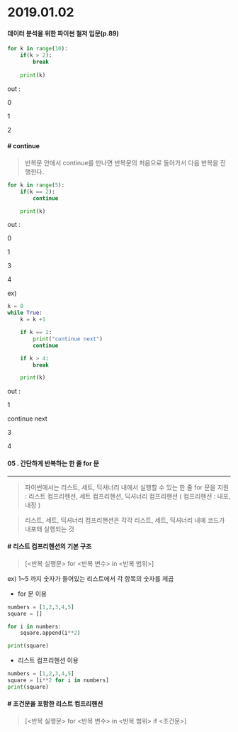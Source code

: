 # 2019.01.02

#### 데이터 분석을 위한 파이썬 철저 입문(p.89)



```python
for k in range(10):
    if(k > 2):
        break
        
    print(k)
```

out : 

0

1

2



#### #  continue

> 반복문 안에서 continue를 만나면 반복문의 처음으로 돌아가서 다음 반복을 진행한다. 

```python
for k in range(5):
    if(k == 2):
        continue

    print(k)
```

out :

0

1

3

4



ex)

```python
k = 0
while True:
    k = k +1

    if k == 2:
        print("continue next")
        continue

    if k > 4:
        break

    print(k)
```

out : 

1

continue next

3

4



#### 05 . 간단하게 반복하는 한 줄 for 문

----

> 파이썬에서는 리스트, 세트, 딕셔너리 내에서 실행할 수 있는 한 줄 for 문을 지원 : 리스트 컴프리헨션, 세트 컴프리핸션, 딕셔너리 컴프리핸션  ( 컴프리핸션 : 내포, 내장 )

> 리스트, 세트, 딕셔너리 컴프리핸션은 각각 리스트, 세트, 딕셔너리 내에 코드가 내포돼 실행되는 것



#### # 리스트 컴프리헨션의 기본 구조 

> [<반복 실행문> for <반복 변수> in <반복 범위>]



ex) 1~5 까지 숫자가 들어있는 리스트에서 각 항목의 숫자를 제곱

- for 문 이용

```python
numbers = [1,2,3,4,5]
square = []

for i in numbers:
    square.append(i**2)

print(square)
```

- 리스트 컴프리핸션 이용

```python
numbers = [1,2,3,4,5]
square = [i**2 for i in numbers]
print(square)
```



#### # 조건문을 포함한 리스트 컴프리핸션

> [<반복 실행문> for <반복 변수> in <반복 범위> if <조건문>]